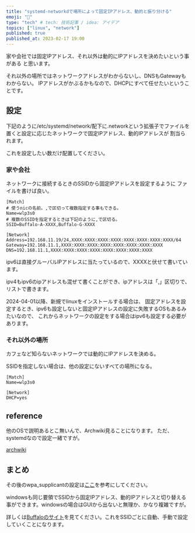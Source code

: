 ```yaml
---
title: "systemd-networkdで場所によって固定IPアドレス、動的と振り分ける"
emoji: "🔖"
type: "tech" # tech: 技術記事 / idea: アイデア
topics: ["linux", "network"]
published: true
published_at: 2023-02-17 19:00 
---
```


家や会社では固定IPアドレス、それ以外は動的にIPアドレスを決めたいという事がある
と思います。

それ以外の場所ではネットワークアドレスがわからないし、DNSもGatewayもわからない。
IPアドレスがかぶるかもなので、DHCPにすべて任せたいということです。

## 設定

下記のように/etc/systemd/network/配下に.networkという拡張子でファイルを
置くと設定に応じたネットワークで固定IPアドレス、動的IPアドレスが
割当られます。

これを設定したい数だけ配置してください。

### 家や会社

ネットワークに接続するときのSSIDから固定IPアドレスを設定するように
ファイルを書けば良い。

```bash:/etc/systemd/network/myhome.network
[Match]
# 使うnicの名前。,で区切って複数指定する事もできる。
Name=wlp3s0
# 複数のSSIDを指定するときは下記のように,で区切る。
SSID=Buffalo-A-XXXX,Buffalo-G-XXXX

[Network]
Address=192.168.11.19/24,XXXX:XXXX:XXXX:XXXX:XXXX:XXXX:XXXX:XXXX/64
Gateway=192.168.11.1,XXXX:XXXX:XXXX:XXXX:XXXX:XXXX:XXXX:XXXX
DNS=192.168.11.1,XXXX:XXXX:XXXX:XXXX:XXXX:XXXX:XXXX:XXXX
```

ipv6は直接グルーバルIPアドレスに当たっているので、XXXXと伏せて書いています。

ipv4もipv6のipアドレスも混ぜて書くことができ、ipアドレスは「,」区切りで、
リストで書きます。

2024-04-01以降、新規でlinuxをインストールする場合は、
固定アドレスを設定するとき、ipv6も設定しないと固定IPアドレスの設定に失敗するOSもあるみたいなので、
これからネットワークの設定をする場合はipv6も設定する必要があります。

### それ以外の場所

カフェなど知らないネットワークでは動的にIPアドレスを決める。

SSIDを指定しない場合は、他の設定にないすべての場所になる。

```bash:/etc/systemd/network/unknown.network
[Match]
Name=wlp3s0

[Network]
DHCP=yes

```

## reference

他のOSで説明あるとこ無いんで、Archwiki見ることになります。
ただ、systemdなので設定一緒ですが。

[archwiki](https://wiki.archlinux.jp/index.php/Systemd-networkd)

## まとめ

その後のwpa_supplicantの設定は[ここ](https://zenn.dev/oto/articles/1215d33206f047)を参考にしてください。

windowsも同じ要領でSSIDから固定IPアドレス、動的IPアドレスと切り替える
事ができます。windowsの場合はGUIから出ないと無理か、かなり複雑ですが。

詳しくは[Buffaloのサイト](https://www.buffalo.jp/support/faq/detail/15257.html)を見てください。これをSSIDごとに自動、手動で設定していくことになります。
